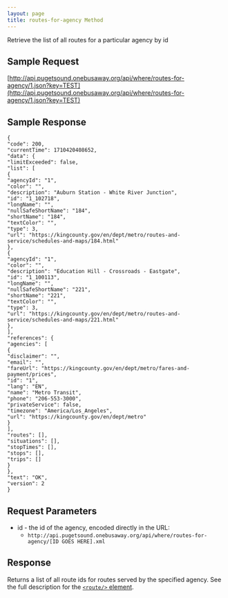 ```yaml
---
layout: page
title: routes-for-agency Method
---
```


Retrieve the list of all routes for a particular agency by id

## Sample Request

[http://api.pugetsound.onebusaway.org/api/where/routes-for-agency/1.json?key=TEST](http://api.pugetsound.onebusaway.org/api/where/routes-for-agency/1.json?key=TEST)

## Sample Response

   ```
   {
"code": 200,
"currentTime": 1710420408652,
"data": {
"limitExceeded": false,
"list": [
{
"agencyId": "1",
"color": "",
"description": "Auburn Station - White River Junction",
"id": "1_102718",
"longName": "",
"nullSafeShortName": "184",
"shortName": "184",
"textColor": "",
"type": 3,
"url": "https://kingcounty.gov/en/dept/metro/routes-and-service/schedules-and-maps/184.html"
},
{
"agencyId": "1",
"color": "",
"description": "Education Hill - Crossroads - Eastgate",
"id": "1_100113",
"longName": "",
"nullSafeShortName": "221",
"shortName": "221",
"textColor": "",
"type": 3,
"url": "https://kingcounty.gov/en/dept/metro/routes-and-service/schedules-and-maps/221.html"
},
],
"references": {
"agencies": [
{
"disclaimer": "",
"email": "",
"fareUrl": "https://kingcounty.gov/en/dept/metro/fares-and-payment/prices",
"id": "1",
"lang": "EN",
"name": "Metro Transit",
"phone": "206-553-3000",
"privateService": false,
"timezone": "America/Los_Angeles",
"url": "https://kingcounty.gov/en/dept/metro"
}
],
"routes": [],
"situations": [],
"stopTimes": [],
"stops": [],
"trips": []
}
},
"text": "OK",
"version": 2
}
   ```

## Request Parameters

* id - the id of the agency, encoded directly in the URL:
    * `http://api.pugetsound.onebusaway.org/api/where/routes-for-agency/[ID GOES HERE].xml`

## Response

Returns a list of all route ids for routes served by the specified agency.  See the full description for the [`<route/>` element](/api/where/elements/route).

